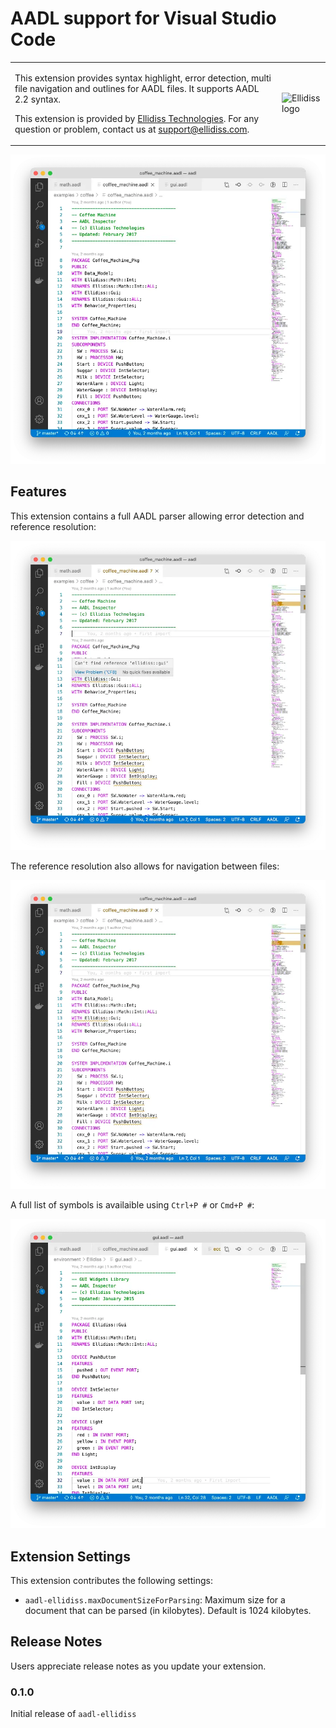 # AADL support for Visual Studio Code

<table>
<tr>
<td>
    <p>
    This extension provides syntax highlight, error detection, multi file navigation and outlines for AADL files. It supports AADL 2.2 syntax.
    </p>
    <p>
    This extension is provided by <a href="https://www.ellidiss.com">Ellidiss Technologies</a>. For any question or problem,  contact us at <a href="mailto:support@ellidiss.com">support@ellidiss.com</a>.
    </p>
</td>
<td> <img src="assets/logo.png" alt="Ellidiss logo"/> </td>
</tr>
</table>

![Syntax](assets/syntax.webp)

## Features

This extension contains a full AADL parser allowing error detection and reference resolution:

![Error](assets/referenceError.webp)

The reference resolution also allows for navigation between files:

![Navigation](assets/navigation.webp)

A full list of symbols is availaible using `Ctrl+P #` or `Cmd+P #`:

![Navigation](assets/symbols.webp)

## Extension Settings

This extension contributes the following settings:

* `aadl-ellidiss.maxDocumentSizeForParsing`: Maximum size for a document that can be parsed (in kilobytes). Default is 1024 kilobytes.

## Release Notes

Users appreciate release notes as you update your extension.

### 0.1.0

Initial release of `aadl-ellidiss`

